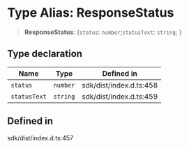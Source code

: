 # Type Alias: ResponseStatus

> **ResponseStatus**: \{`status`: `number`;`statusText`: `string`; \}

## Type declaration

| Name | Type | Defined in |
| ------ | ------ | ------ |
| `status` | `number` | sdk/dist/index.d.ts:458 |
| `statusText` | `string` | sdk/dist/index.d.ts:459 |

## Defined in

sdk/dist/index.d.ts:457

